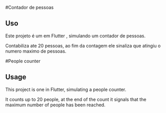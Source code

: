 #Contador de pessoas

## Uso

Este projeto é um em Flutter , simulando um contador de pessoas.

Contabiliza ate 20 pessoas, ao fim da contagem ele sinaliza que atingiu o numero maximo de pessoas.

#People counter

## Usage

This project is one in Flutter, simulating a people counter.

It counts up to 20 people, at the end of the count it signals that the maximum number of people has been reached.